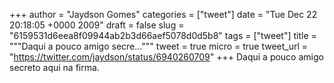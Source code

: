 
+++
author = "Jaydson Gomes"
categories = ["tweet"]
date = "Tue Dec 22 20:18:05 +0000 2009"
draft = false
slug = "6159531d6eea8f09944ab2b3d66aef5078d0d5b8"
tags = ["tweet"]
title = """Daqui a pouco amigo secre..."""
tweet = true
micro = true
tweet_url = "https://twitter.com/jaydson/status/6940260709"
+++
Daqui a pouco amigo secreto aqui na firma.
